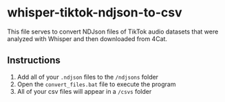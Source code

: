 # whisper-tiktok-ndjson-to-csv

This file serves to convert NDJson files of TikTok audio datasets that were analyzed with Whisper and then downloaded from 4Cat.

## Instructions

1. Add all of your `.ndjson` files to the `/ndjsons` folder
2. Open the `convert_files.bat` file to execute the program
3. All of your csv files will appear in a `/csvs` folder 
